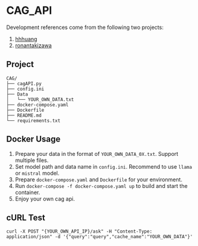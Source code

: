 # CAG_API

Development references come from the following two projects:  
1. [hhhuang](https://github.com/hhhuang/CAG/tree/main)
2. [ronantakizawa](https://github.com/ronantakizawa/cacheaugmentedgeneration)

## Project

```
CAG/
├── cagAPI.py
├── config.ini
├── Data
│   └── YOUR_OWN_DATA.txt
├── docker-compose.yaml
├── Dockerfile
├── README.md
└── requirements.txt
```

## Docker Usage

1. Prepare your data in the format of `YOUR_OWN_DATA_0X.txt`. Support multiple files.
2. Set model path and data name in `config.ini`. Recommend to use `llama` or `mistral` model.
3. Prepare `docker-compose.yaml` and `Dockerfile` for your environment.
4. Run `docker-compose -f docker-compose.yaml up` to build and start the container.
5. Enjoy your own cag api.

## cURL Test

```
curl -X POST "{YOUR_OWN_API_IP}/ask" -H "Content-Type: application/json" -d '{"query":"query","cache_name":"YOUR_OWN_DATA"}' 
```